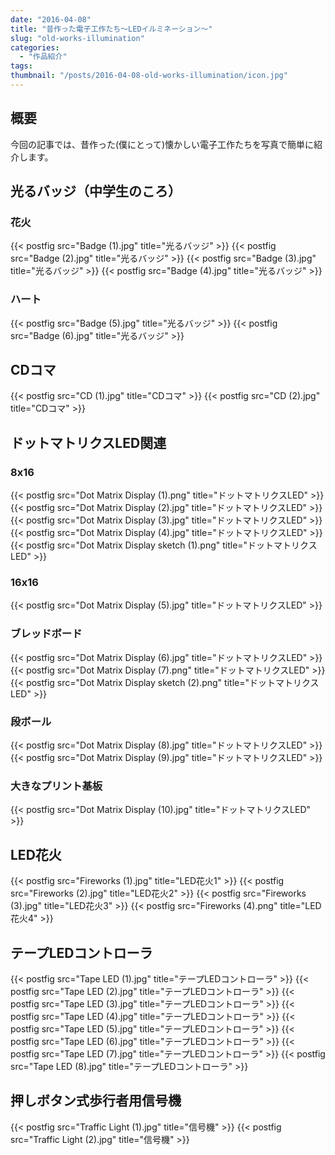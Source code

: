 ```yaml
---
date: "2016-04-08"
title: "昔作った電子工作たち～LEDイルミネーション～"
slug: "old-works-illumination"
categories:
  - "作品紹介"
tags:
thumbnail: "/posts/2016-04-08-old-works-illumination/icon.jpg"
---
```


## 概要

今回の記事では、昔作った(僕にとって)懐かしい電子工作たちを写真で簡単に紹介します。
<!--more-->

## 光るバッジ（中学生のころ）

### 花火

{{< postfig src="Badge (1).jpg" title="光るバッジ" >}}
{{< postfig src="Badge (2).jpg" title="光るバッジ" >}}
{{< postfig src="Badge (3).jpg" title="光るバッジ" >}}
{{< postfig src="Badge (4).jpg" title="光るバッジ" >}}

### ハート

{{< postfig src="Badge (5).jpg" title="光るバッジ" >}}
{{< postfig src="Badge (6).jpg" title="光るバッジ" >}}

## CDコマ

{{< postfig src="CD (1).jpg" title="CDコマ" >}}
{{< postfig src="CD (2).jpg" title="CDコマ" >}}

## ドットマトリクスLED関連

### 8x16

{{< postfig src="Dot Matrix Display (1).png" title="ドットマトリクスLED" >}}
{{< postfig src="Dot Matrix Display (2).jpg" title="ドットマトリクスLED" >}}
{{< postfig src="Dot Matrix Display (3).jpg" title="ドットマトリクスLED" >}}
{{< postfig src="Dot Matrix Display (4).jpg" title="ドットマトリクスLED" >}}
{{< postfig src="Dot Matrix Display sketch (1).png" title="ドットマトリクスLED" >}}

### 16x16

{{< postfig src="Dot Matrix Display (5).jpg" title="ドットマトリクスLED" >}}

### ブレッドボード

{{< postfig src="Dot Matrix Display (6).jpg" title="ドットマトリクスLED" >}}
{{< postfig src="Dot Matrix Display (7).png" title="ドットマトリクスLED" >}}
{{< postfig src="Dot Matrix Display sketch (2).png" title="ドットマトリクスLED" >}}

### 段ボール

{{< postfig src="Dot Matrix Display (8).jpg" title="ドットマトリクスLED" >}}
{{< postfig src="Dot Matrix Display (9).jpg" title="ドットマトリクスLED" >}}

### 大きなプリント基板

{{< postfig src="Dot Matrix Display (10).jpg" title="ドットマトリクスLED" >}}

## LED花火

{{< postfig src="Fireworks (1).jpg" title="LED花火1" >}}
{{< postfig src="Fireworks (2).jpg" title="LED花火2" >}}
{{< postfig src="Fireworks (3).jpg" title="LED花火3" >}}
{{< postfig src="Fireworks (4).png" title="LED花火4" >}}

## テープLEDコントローラ

{{< postfig src="Tape LED (1).jpg" title="テープLEDコントローラ" >}}
{{< postfig src="Tape LED (2).jpg" title="テープLEDコントローラ" >}}
{{< postfig src="Tape LED (3).jpg" title="テープLEDコントローラ" >}}
{{< postfig src="Tape LED (4).jpg" title="テープLEDコントローラ" >}}
{{< postfig src="Tape LED (5).jpg" title="テープLEDコントローラ" >}}
{{< postfig src="Tape LED (6).jpg" title="テープLEDコントローラ" >}}
{{< postfig src="Tape LED (7).jpg" title="テープLEDコントローラ" >}}
{{< postfig src="Tape LED (8).jpg" title="テープLEDコントローラ" >}}

## 押しボタン式歩行者用信号機

{{< postfig src="Traffic Light (1).jpg" title="信号機" >}}
{{< postfig src="Traffic Light (2).jpg" title="信号機" >}}

